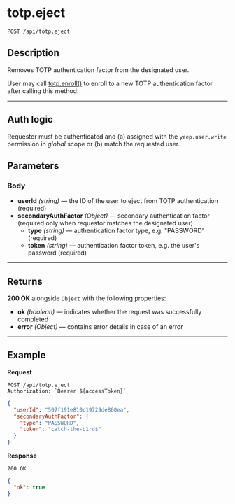 # totp.eject

`POST /api/totp.eject`

## Description

Removes TOTP authentication factor from the designated user.

User may call [totp.enroll()](totp.enroll.md) to enroll to a new TOTP authentication factor after calling this method.

---

## Auth logic

Requestor must be authenticated and (a) assigned with the `yeep.user.write` permission in _global_ scope or (b) match the requested user.

## Parameters

### Body

- **userId** _(string)_ — the ID of the user to eject from TOTP authentication (required)
- **secondaryAuthFactor** _(Object)_ — secondary authentication factor (required only when requestor matches the designated user)
  - **type** _(string)_ — authentication factor type, e.g. "PASSWORD" (required)
  - **token** _(string)_ — authentication factor token, e.g. the user's password (required)

---

## Returns

**200 OK** alongside `Object` with the following properties:

- **ok** _(boolean)_ — indicates whether the request was successfully completed
- **error** _(Object)_ — contains error details in case of an error

---

## Example

**Request**

```
POST /api/totp.eject
Authorization: `Bearer ${accessToken}`
```

```json
{
  "userId": "507f191e810c19729de860ea",
  "secondaryAuthFactor": {
    "type": "PASSWORD",
    "token": "catch-the-b1rd$"
  }
}
```

**Response**

`200 OK`

```json
{
  "ok": true
}
```
